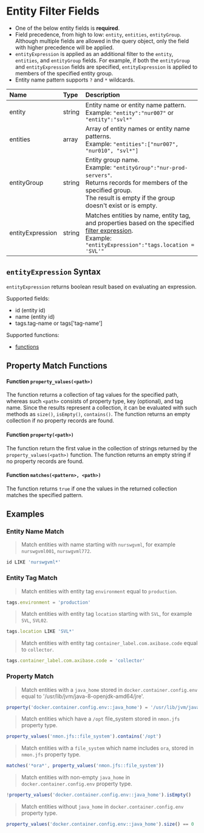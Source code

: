 # Entity Filter Fields

* One of the below entity fields is **required**.
* Field precedence, from high to low: `entity`, `entities`, `entityGroup`. Although multiple fields are allowed in the query object, only the field with higher precedence will be applied.
* `entityExpression` is applied as an additional filter to the `entity`, `entities`, and `entityGroup` fields. For example, if both the `entityGroup` and `entityExpression` fields are specified, `entityExpression` is applied to members of the specified entity group.
* Entity name pattern supports `?` and `*` wildcards.

| **Name**  | **Type** | **Description**  |
|:---|:---|:---|
| entity   | string | Entity name or entity name pattern.<br>Example: `"entity":"nur007"` or `"entity":"svl*"` |
| entities | array | Array of entity names or entity name patterns.<br>Example: `"entities":["nur007", "nur010", "svl*"]`|
| entityGroup | string | Entity group name. <br>Example: `"entityGroup":"nur-prod-servers"`.<br>Returns records for members of the specified group.<br>The result is empty if the group doesn't exist or is empty.|
| entityExpression | string | Matches entities by name, entity tag, and properties based on the specified [filter expression](../../rule-engine/functions.md). <br>Example: `"entityExpression":"tags.location = 'SVL'"`  |

## `entityExpression` Syntax

`entityExpression` returns boolean result based on evaluating an expression.

Supported fields:

* id (entity id)
* name (entity id)
* tags.tag-name or tags['tag-name']

Supported functions:

* [functions](../../rule-engine/functions.md)

## Property Match Functions

#### Function `property_values(<path>)`

The function returns a collection of tag values for the specified path, whereas such `<path>` consists of property type, key (optional), and tag name. Since the results represent a collection, it can be evaluated with such methods as `size()`, `isEmpty()`, `contains()`. The function returns an empty collection if no property records are found.

#### Function `property(<path>)`

The function return the first value in the collection of strings returned by the `property_values(<path>)` function. The function returns an empty string if no property records are found.

#### Function `matches(<pattern>, <path>)`

The function returns `true` if one the values in the returned collection matches the specified pattern.

## Examples

### Entity Name Match

> Match entities with name starting with `nurswgvml`, for example `nurswgvml001`, `nurswgvml772`.

```javascript
id LIKE 'nurswgvml*'
```

### Entity Tag Match

> Match entities with entity tag `environment` equal to `production`.

```javascript
tags.environment = 'production'
```

> Match entities with entity tag `location` starting with `SVL`, for example `SVL`, `SVL02`.

```javascript
tags.location LIKE 'SVL*'
```

> Match entities with entity tag `container_label.com.axibase.code` equal to `collector`.

```javascript
tags.container_label.com.axibase.code = 'collector'
```

### Property Match

> Match entities with a `java_home` stored in `docker.container.config.env` equal to '/usr/lib/jvm/java-8-openjdk-amd64/jre'.

```javascript
property('docker.container.config.env::java_home') = '/usr/lib/jvm/java-8-openjdk-amd64/jre'
```

> Match entities which have a `/opt` file_system stored in `nmon.jfs` property type.

```javascript
property_values('nmon.jfs::file_system').contains('/opt')
```

> Match entities with a `file_system` which name includes `ora`, stored in `nmon.jfs` property type.

```javascript
matches('*ora*', property_values('nmon.jfs::file_system'))
```

> Match entities with non-empty `java_home` in `docker.container.config.env` property type.

```javascript
!property_values('docker.container.config.env::java_home').isEmpty()
```

> Match entities without `java_home` in `docker.container.config.env` property type.

```javascript
property_values('docker.container.config.env::java_home').size() == 0
```
